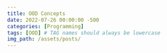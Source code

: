 ```yaml
---
title: OOD Concepts
date: 2022-07-26 00:00:00 -500
categories: [Programming]
tags: [OOD] # TAG names should always be lowercase
img_path: /assets/posts/
---
```



